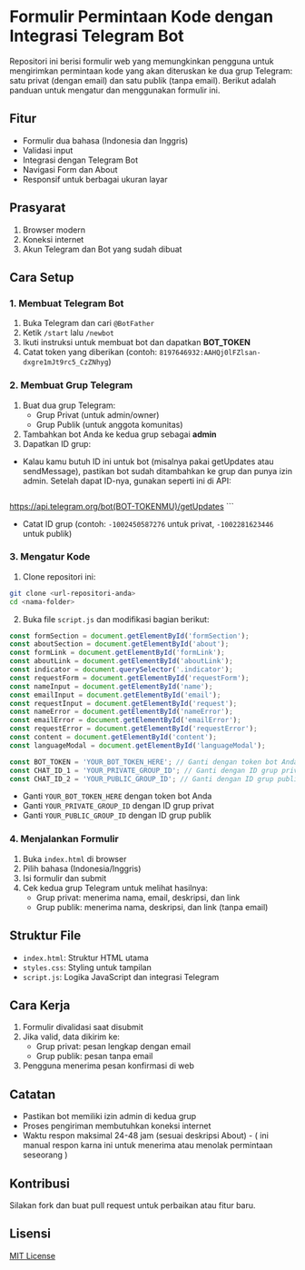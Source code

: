 # Formulir Permintaan Kode dengan Integrasi Telegram Bot

Repositori ini berisi formulir web yang memungkinkan pengguna untuk mengirimkan permintaan kode yang akan diteruskan ke dua grup Telegram: satu privat (dengan email) dan satu publik (tanpa email). Berikut adalah panduan untuk mengatur dan menggunakan formulir ini.

## Fitur
- Formulir dua bahasa (Indonesia dan Inggris)
- Validasi input
- Integrasi dengan Telegram Bot
- Navigasi Form dan About
- Responsif untuk berbagai ukuran layar

## Prasyarat
1. Browser modern
2. Koneksi internet
3. Akun Telegram dan Bot yang sudah dibuat

## Cara Setup

### 1. Membuat Telegram Bot
1. Buka Telegram dan cari `@BotFather`
2. Ketik `/start` lalu `/newbot`
3. Ikuti instruksi untuk membuat bot dan dapatkan **BOT_TOKEN**
4. Catat token yang diberikan (contoh: `8197646932:AAHQj0lFZlsan-dxgre1mJt9rc5_CzZNhyg`)

### 2. Membuat Grup Telegram
1. Buat dua grup Telegram:
   - Grup Privat (untuk admin/owner)
   - Grup Publik (untuk anggota komunitas)
2. Tambahkan bot Anda ke kedua grup sebagai **admin**
3. Dapatkan ID grup:
  - Kalau kamu butuh ID ini untuk bot (misalnya pakai getUpdates atau sendMessage), pastikan bot sudah ditambahkan ke grup dan punya izin admin. Setelah dapat ID-nya, gunakan seperti ini di API:
    ```
   https://api.telegram.org/bot(BOT-TOKENMU)/getUpdates
    ```
   - Catat ID grup (contoh: `-1002450587276` untuk privat, `-1002281623446` untuk publik)

### 3. Mengatur Kode
1. Clone repositori ini:
```bash
git clone <url-repositori-anda>
cd <nama-folder>
```
2. Buka file `script.js` dan modifikasi bagian berikut:
```javascript
const formSection = document.getElementById('formSection');
const aboutSection = document.getElementById('about');
const formLink = document.getElementById('formLink');
const aboutLink = document.getElementById('aboutLink');
const indicator = document.querySelector('.indicator');
const requestForm = document.getElementById('requestForm');
const nameInput = document.getElementById('name');
const emailInput = document.getElementById('email');
const requestInput = document.getElementById('request');
const nameError = document.getElementById('nameError');
const emailError = document.getElementById('emailError');
const requestError = document.getElementById('requestError');
const content = document.getElementById('content');
const languageModal = document.getElementById('languageModal');

const BOT_TOKEN = 'YOUR_BOT_TOKEN_HERE'; // Ganti dengan token bot Anda
const CHAT_ID_1 = 'YOUR_PRIVATE_GROUP_ID'; // Ganti dengan ID grup privat Anda
const CHAT_ID_2 = 'YOUR_PUBLIC_GROUP_ID'; // Ganti dengan ID grup publik Anda
```
- Ganti `YOUR_BOT_TOKEN_HERE` dengan token bot Anda
- Ganti `YOUR_PRIVATE_GROUP_ID` dengan ID grup privat
- Ganti `YOUR_PUBLIC_GROUP_ID` dengan ID grup publik

### 4. Menjalankan Formulir
1. Buka `index.html` di browser
2. Pilih bahasa (Indonesia/Inggris)
3. Isi formulir dan submit
4. Cek kedua grup Telegram untuk melihat hasilnya:
   - Grup privat: menerima nama, email, deskripsi, dan link
   - Grup publik: menerima nama, deskripsi, dan link (tanpa email)

## Struktur File
- `index.html`: Struktur HTML utama
- `styles.css`: Styling untuk tampilan
- `script.js`: Logika JavaScript dan integrasi Telegram

## Cara Kerja
1. Formulir divalidasi saat disubmit
2. Jika valid, data dikirim ke:
   - Grup privat: pesan lengkap dengan email
   - Grup publik: pesan tanpa email
3. Pengguna menerima pesan konfirmasi di web

## Catatan
- Pastikan bot memiliki izin admin di kedua grup
- Proses pengiriman membutuhkan koneksi internet
- Waktu respon maksimal 24-48 jam (sesuai deskripsi About) - ( ini manual respon karna ini untuk menerima atau menolak permintaan seseorang )

## Kontribusi
Silakan fork dan buat pull request untuk perbaikan atau fitur baru.

## Lisensi
[MIT License](LICENSE)
